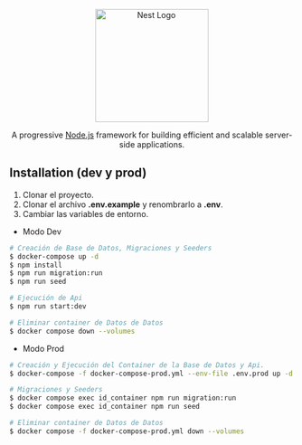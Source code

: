 <p align="center">
  <a href="http://nestjs.com/" target="blank"><img src="https://nestjs.com/img/logo-small.svg" width="200" alt="Nest Logo" /></a>
</p>

[circleci-image]: https://img.shields.io/circleci/build/github/nestjs/nest/master?token=abc123def456
[circleci-url]: https://circleci.com/gh/nestjs/nest

  <p align="center">A progressive <a href="http://nodejs.org" target="_blank">Node.js</a> framework for building efficient and scalable server-side applications.</p>

## Installation (dev y prod)

1. Clonar el proyecto.
2. Clonar el archivo **.env.example** y renombrarlo a **.env**.
3. Cambiar las variables de entorno.

- Modo Dev

```bash
# Creación de Base de Datos, Migraciones y Seeders
$ docker-compose up -d
$ npm install
$ npm run migration:run
$ npm run seed

# Ejecución de Api
$ npm run start:dev

# Eliminar container de Datos de Datos
$ docker compose down --volumes

```

- Modo Prod

```bash
# Creación y Ejecución del Container de la Base de Datos y Api.
$ docker-compose -f docker-compose-prod.yml --env-file .env.prod up -d

# Migraciones y Seeders
$ docker compose exec id_container npm run migration:run
$ docker compose exec id_container npm run seed

# Eliminar container de Datos de Datos
$ docker compose -f docker-compose-prod.yml down --volumes
```
